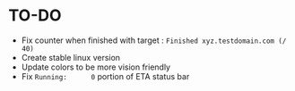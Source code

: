 # TO-DO

* Fix counter when finished with target : `Finished xyz.testdomain.com (/      40)`
* Create stable linux version
* Update colors to be more vision friendly
* Fix `Running:      0` portion of ETA status bar
